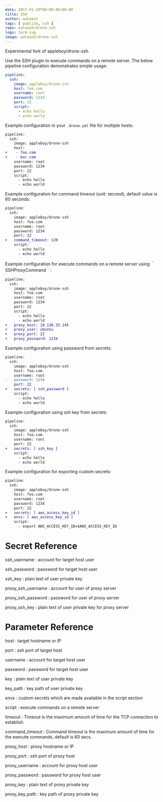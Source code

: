 ```yaml
---
date: 2017-01-29T00:00:00+00:00
title: SSH
author: wataash
tags: [ publish, ssh ]
repo: wataash/drone-ssh
logo: term.svg
image: wataash/drone-ssh
---
```


Experimental fork of appleboy/drone-ssh.

Use the SSH plugin to execute commands on a remote server. The below pipeline configuration demonstrates simple usage:

```yaml
pipeline:
  ssh:
    image: appleboy/drone-ssh
    host: foo.com
    username: root
    password: 1234
    port: 22
    script:
      - echo hello
      - echo world
```

Example configuration in your `.drone.yml` file for multiple hosts:

```diff
pipeline:
  ssh:
    image: appleboy/drone-ssh
    host:
+    - foo.com
+    - bar.com
    username: root
    password: 1234
    port: 22
    script:
      - echo hello
      - echo world
```

Example configuration for command timeout (unit: second), default value is 60 seconds:

```diff
pipeline:
  ssh:
    image: appleboy/drone-ssh
    host: foo.com
    username: root
    password: 1234
    port: 22
+   command_timeout: 120
    script:
      - echo hello
      - echo world
```

Example configuration for execute commands on a remote server using ｀SSHProxyCommand｀:

```diff
pipeline:
  ssh:
    image: appleboy/drone-ssh
    host: foo.com
    username: root
    password: 1234
    port: 22
    script:
      - echo hello
      - echo world
+   proxy_host: 10.130.33.145
+   proxy_user: ubuntu
+   proxy_port: 22
+   proxy_password: 1234
```

Example configuration using password from secrets:

```diff
pipeline:
  ssh:
    image: appleboy/drone-ssh
    host: foo.com
    username: root
-   password: 1234
    port: 22
+   secrets: [ ssh_password ]
    script:
      - echo hello
      - echo world
```

Example configuration using ssh key from secrets:

```diff
pipeline:
  ssh:
    image: appleboy/drone-ssh
    host: foo.com
    username: root
    port: 22
+   secrets: [ ssh_key ]
    script:
      - echo hello
      - echo world
```

Example configuration for exporting custom secrets:

```diff
pipeline:
  ssh:
    image: appleboy/drone-ssh
    host: foo.com
    username: root
    password: 1234
    port: 22
+   secrets: [ aws_access_key_id ]
+   envs: [ aws_access_key_id ]
    script:
      - export AWS_ACCESS_KEY_ID=$AWS_ACCESS_KEY_ID
```

# Secret Reference

ssh_username
: account for target host user

ssh_password
: password for target host user

ssh_key
: plain text of user private key

proxy_ssh_username
: account for user of proxy server

proxy_ssh_password
: password for user of proxy server

proxy_ssh_key
: plain text of user private key for proxy server

# Parameter Reference

host
: target hostname or IP

port
: ssh port of target host

username
: account for target host user

password
: password for target host user

key
: plain text of user private key

key_path
: key path of user private key

envs
: custom secrets which are made available in the script section

script
: execute commands on a remote server

timeout
: Timeout is the maximum amount of time for the TCP connection to establish.

command_timeout
: Command timeout is the maximum amount of time for the execute commands, default is 60 secs.

proxy_host
: proxy hostname or IP

proxy_port
: ssh port of proxy host

proxy_username
: account for proxy host user

proxy_password
: password for proxy host user

proxy_key
: plain text of proxy private key

proxy_key_path
: key path of proxy private key
